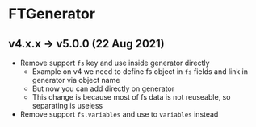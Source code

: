 # FTGenerator

## v4.x.x -> v5.0.0 (22 Aug 2021)

- Remove support `fs` key and use inside generator directly
  - Example on v4 we need to define fs object in `fs` fields and link in generator via object name
  - But now you can add directly on generator
  - This change is because most of fs data is not reuseable, so separating is useless
- Remove support `fs.variables` and use to `variables` instead
